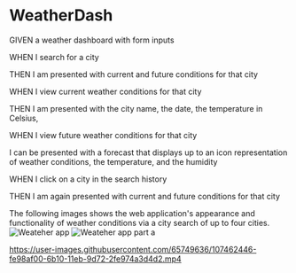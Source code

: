 # WeatherDash

GIVEN a weather dashboard with form inputs

WHEN I search for a city

THEN I am presented with current and future conditions for that city 

WHEN I view current weather conditions for that city

THEN I am presented with the city name, the date, the temperature in Celsius, 

WHEN I view future weather conditions for that city

I can be presented with a forecast that displays up to an icon representation of weather conditions, the temperature, and the humidity

WHEN I click on a city in the search history

THEN I am again presented with current and future conditions for that city

The following images shows the web application's appearance and functionality of weather conditions via a city search of up to four cities. 
![Weateher app](https://user-images.githubusercontent.com/65749636/103632197-cfcb5f80-4ef8-11eb-8baf-1b72ab88bdc9.PNG)
![Weateher app part a](https://user-images.githubusercontent.com/65749636/103632207-d35ee680-4ef8-11eb-80f2-30e785f39d42.PNG)

https://user-images.githubusercontent.com/65749636/107462446-fe98af00-6b10-11eb-9d72-2fe974a3d4d2.mp4

